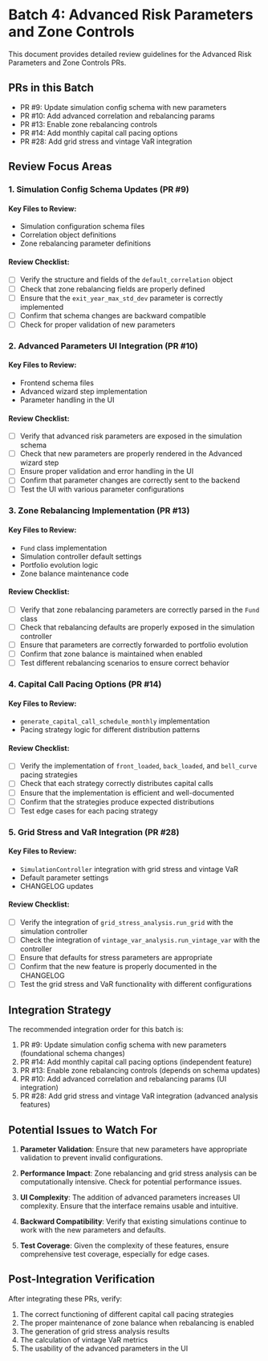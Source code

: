 # Batch 4: Advanced Risk Parameters and Zone Controls

This document provides detailed review guidelines for the Advanced Risk Parameters and Zone Controls PRs.

## PRs in this Batch

- PR #9: Update simulation config schema with new parameters
- PR #10: Add advanced correlation and rebalancing params
- PR #13: Enable zone rebalancing controls
- PR #14: Add monthly capital call pacing options
- PR #28: Add grid stress and vintage VaR integration

## Review Focus Areas

### 1. Simulation Config Schema Updates (PR #9)

#### Key Files to Review:
- Simulation configuration schema files
- Correlation object definitions
- Zone rebalancing parameter definitions

#### Review Checklist:
- [ ] Verify the structure and fields of the `default_correlation` object
- [ ] Check that zone rebalancing fields are properly defined
- [ ] Ensure that the `exit_year_max_std_dev` parameter is correctly implemented
- [ ] Confirm that schema changes are backward compatible
- [ ] Check for proper validation of new parameters

### 2. Advanced Parameters UI Integration (PR #10)

#### Key Files to Review:
- Frontend schema files
- Advanced wizard step implementation
- Parameter handling in the UI

#### Review Checklist:
- [ ] Verify that advanced risk parameters are exposed in the simulation schema
- [ ] Check that new parameters are properly rendered in the Advanced wizard step
- [ ] Ensure proper validation and error handling in the UI
- [ ] Confirm that parameter changes are correctly sent to the backend
- [ ] Test the UI with various parameter configurations

### 3. Zone Rebalancing Implementation (PR #13)

#### Key Files to Review:
- `Fund` class implementation
- Simulation controller default settings
- Portfolio evolution logic
- Zone balance maintenance code

#### Review Checklist:
- [ ] Verify that zone rebalancing parameters are correctly parsed in the `Fund` class
- [ ] Check that rebalancing defaults are properly exposed in the simulation controller
- [ ] Ensure that parameters are correctly forwarded to portfolio evolution
- [ ] Confirm that zone balance is maintained when enabled
- [ ] Test different rebalancing scenarios to ensure correct behavior

### 4. Capital Call Pacing Options (PR #14)

#### Key Files to Review:
- `generate_capital_call_schedule_monthly` implementation
- Pacing strategy logic for different distribution patterns

#### Review Checklist:
- [ ] Verify the implementation of `front_loaded`, `back_loaded`, and `bell_curve` pacing strategies
- [ ] Check that each strategy correctly distributes capital calls
- [ ] Ensure that the implementation is efficient and well-documented
- [ ] Confirm that the strategies produce expected distributions
- [ ] Test edge cases for each pacing strategy

### 5. Grid Stress and VaR Integration (PR #28)

#### Key Files to Review:
- `SimulationController` integration with grid stress and vintage VaR
- Default parameter settings
- CHANGELOG updates

#### Review Checklist:
- [ ] Verify the integration of `grid_stress_analysis.run_grid` with the simulation controller
- [ ] Check the integration of `vintage_var_analysis.run_vintage_var` with the controller
- [ ] Ensure that defaults for stress parameters are appropriate
- [ ] Confirm that the new feature is properly documented in the CHANGELOG
- [ ] Test the grid stress and VaR functionality with different configurations

## Integration Strategy

The recommended integration order for this batch is:

1. PR #9: Update simulation config schema with new parameters (foundational schema changes)
2. PR #14: Add monthly capital call pacing options (independent feature)
3. PR #13: Enable zone rebalancing controls (depends on schema updates)
4. PR #10: Add advanced correlation and rebalancing params (UI integration)
5. PR #28: Add grid stress and vintage VaR integration (advanced analysis features)

## Potential Issues to Watch For

1. **Parameter Validation**: Ensure that new parameters have appropriate validation to prevent invalid configurations.

2. **Performance Impact**: Zone rebalancing and grid stress analysis can be computationally intensive. Check for potential performance issues.

3. **UI Complexity**: The addition of advanced parameters increases UI complexity. Ensure that the interface remains usable and intuitive.

4. **Backward Compatibility**: Verify that existing simulations continue to work with the new parameters and defaults.

5. **Test Coverage**: Given the complexity of these features, ensure comprehensive test coverage, especially for edge cases.

## Post-Integration Verification

After integrating these PRs, verify:

1. The correct functioning of different capital call pacing strategies
2. The proper maintenance of zone balance when rebalancing is enabled
3. The generation of grid stress analysis results
4. The calculation of vintage VaR metrics
5. The usability of the advanced parameters in the UI
